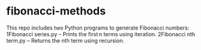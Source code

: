 # fibonacci-methods
This repo includes two Python programs to generate Fibonacci numbers:  1Fibonacci series.py – Prints the first n terms using iteration.  2Fibonacci nth term.py – Returns the nth term using recursion.

